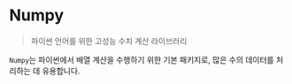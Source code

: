 # Numpy
> 파이썬 언어를 위한 고성능 수치 계산 라이브러리

<code>Numpy</code>는 파이썬에서 배열 계산을 수행하기 위한 기본 패키지로, 많은 수의 데이터를 처리하는 데 유용합니다.
